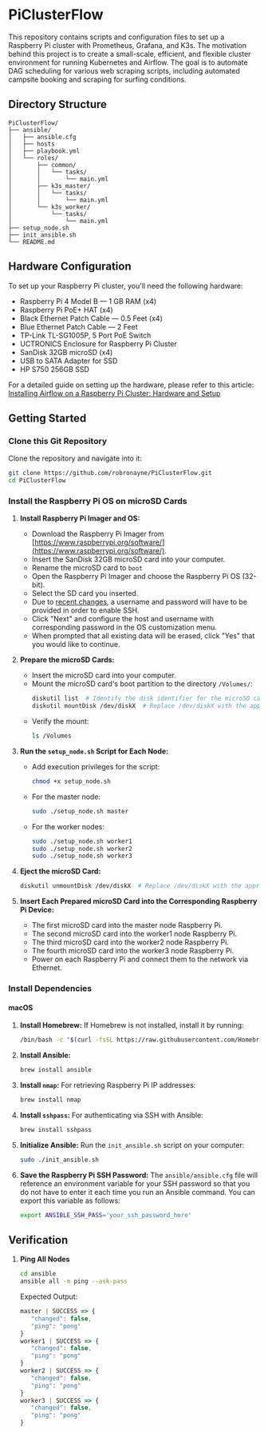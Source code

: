 # PiClusterFlow

This repository contains scripts and configuration files to set up a Raspberry Pi cluster with Prometheus, Grafana, and K3s. The motivation behind this project is to create a small-scale, efficient, and flexible cluster environment for running Kubernetes and Airflow. The goal is to automate DAG scheduling for various web scraping scripts, including automated campsite booking and scraping for surfing conditions.

## Directory Structure

```
PiClusterFlow/
├── ansible/
│   ├── ansible.cfg
│   ├── hosts
│   ├── playbook.yml
│   └── roles/
│       ├── common/
│       │   └── tasks/
│       │       └── main.yml
│       ├── k3s_master/
│       │   └── tasks/
│       │       └── main.yml
│       └── k3s_worker/
│           └── tasks/
│               └── main.yml
├── setup_node.sh
├── init_ansible.sh
└── README.md
```

## Hardware Configuration

To set up your Raspberry Pi cluster, you'll need the following hardware:

- Raspberry Pi 4 Model B — 1 GB RAM (x4)
- Raspberry Pi PoE+ HAT (x4)
- Black Ethernet Patch Cable — 0.5 Feet (x4)
- Blue Ethernet Patch Cable — 2 Feet
- TP-Link TL-SG1005P, 5 Port PoE Switch
- UCTRONICS Enclosure for Raspberry Pi Cluster
- SanDisk 32GB microSD (x4)
- USB to SATA Adapter for SSD
- HP S750 256GB SSD

For a detailed guide on setting up the hardware, please refer to this article: [Installing Airflow on a Raspberry Pi Cluster: Hardware and Setup](https://robronayne.medium.com/installing-airflow-on-a-raspberry-pi-cluster-hardware-and-setup-7b34ae5655bd)

## Getting Started

### Clone this Git Repository

Clone the repository and navigate into it:
```bash
git clone https://github.com/robronayne/PiClusterFlow.git
cd PiClusterFlow
```

### Install the Raspberry Pi OS on microSD Cards

1. **Install Raspberry Pi Imager and OS:**

   - Download the Raspberry Pi Imager from [https://www.raspberrypi.org/software/](https://www.raspberrypi.org/software/).
   - Insert the SanDisk 32GB microSD card into your computer.
   - Rename the microSD card to `boot`
   - Open the Raspberry Pi Imager and choose the Raspberry Pi OS (32-bit).
   - Select the SD card you inserted.
   - Due to [recent changes](https://www.raspberrypi.com/news/raspberry-pi-bullseye-update-april-2022/), a username and password will have to be provided in order to enable SSH.
   - Click "Next" and configure the host and username with corresponding password in the OS customization menu.
   - When prompted that all existing data will be erased, click "Yes" that you would like to continue.

2. **Prepare the microSD Cards:**

   - Insert the microSD card into your computer.
   - Mount the microSD card's boot partition to the directory `/Volumes/`:
     ```bash
     diskutil list  # Identify the disk identifier for the microSD card (e.g., /dev/disk2)
     diskutil mountDisk /dev/diskX  # Replace /dev/diskX with the appropriate device identifier
     ```
   - Verify the mount:
     ```bash
     ls /Volumes
     ```

3. **Run the `setup_node.sh` Script for Each Node:**

   - Add execution privileges for the script:
     ```bash
     chmod +x setup_node.sh
     ```

   - For the master node:
     ```bash
     sudo ./setup_node.sh master
     ```

   - For the worker nodes:
     ```bash
     sudo ./setup_node.sh worker1
     sudo ./setup_node.sh worker2
     sudo ./setup_node.sh worker3
     ```

4. **Eject the microSD Card:**

   ```bash
   diskutil unmountDisk /dev/diskX  # Replace /dev/diskX with the appropriate device identifier
   ```

5. **Insert Each Prepared microSD Card into the Corresponding Raspberry Pi Device:**

   - The first microSD card into the master node Raspberry Pi.
   - The second microSD card into the worker1 node Raspberry Pi.
   - The third microSD card into the worker2 node Raspberry Pi.
   - The fourth microSD card into the worker3 node Raspberry Pi.
   - Power on each Raspberry Pi and connect them to the network via Ethernet.

### Install Dependencies

#### macOS

1. **Install Homebrew:**
   If Homebrew is not installed, install it by running:
   ```bash
   /bin/bash -c "$(curl -fsSL https://raw.githubusercontent.com/Homebrew/install/HEAD/install.sh)"
   ```

2. **Install Ansible:**
   ```bash
   brew install ansible
   ```

3. **Install `nmap`:**
   For retrieving Raspberry Pi IP addresses:
   ```bash
   brew install nmap
   ```

4. **Install `sshpass`:**
   For authenticating via SSH with Ansible:
   ```bash
   brew install sshpass
   ```

5. **Initialize Ansible:**
   Run the `init_ansible.sh` script on your computer:
   ```bash
   sudo ./init_ansible.sh
   ```

6. **Save the Raspberry Pi SSH Password:**
   The `ansible/ansible.cfg` file will reference an environment variable for your SSH password so that you do not have to enter it each time you run an Ansible command. You can export this variable as follows:
   ```bash
   export ANSIBLE_SSH_PASS='your_ssh_password_here'
   ```

## Verification

1. **Ping All Nodes**

   ```bash
   cd ansible
   ansible all -m ping --ask-pass
   ```

   Expected Output:
   ```javascript
   master | SUCCESS => {
      "changed": false,
      "ping": "pong"
   }
   worker1 | SUCCESS => {
      "changed": false,
      "ping": "pong"
   }
   worker2 | SUCCESS => {
      "changed": false,
      "ping": "pong"
   }
   worker3 | SUCCESS => {
      "changed": false,
      "ping": "pong"
   }
   ```
